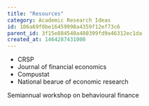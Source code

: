 ```yaml
---
title: "Resources"
category: Academic Research Ideas
id: 106a69f0be16459998a4359f12ef73c6
parent_id: 3f15e884540a480399fd9a46312ec1da
created_at: 1464287431000
---
```


- CRSP
- Journal of financial economics
- Compustat
- National bearue of economic research

Semiannual workshop on behavioural finance
                